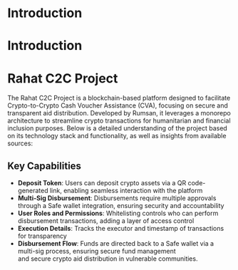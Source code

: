 # Introduction

# Introduction

# Rahat C2C Project

The Rahat C2C Project is a blockchain-based platform designed to facilitate Crypto-to-Crypto Cash Voucher Assistance (CVA), focusing on secure and transparent aid distribution. Developed by Rumsan, it leverages a monorepo architecture to streamline crypto transactions for humanitarian and financial inclusion purposes. Below is a detailed understanding of the project based on its technology stack and functionality, as well as insights from available sources:

## Key Capabilities

- **Deposit Token**: Users can deposit crypto assets via a QR code-generated link, enabling seamless interaction with the platform  
- **Multi-Sig Disbursement**: Disbursements require multiple approvals through a Safe wallet integration, ensuring security and accountability  
- **User Roles and Permissions**: Whitelisting controls who can perform disbursement transactions, adding a layer of access control  
- **Execution Details**: Tracks the executor and timestamp of transactions for transparency  
- **Disbursement Flow**: Funds are directed back to a Safe wallet via a multi-sig process, ensuring secure fund management  
 and secure crypto aid distribution in vulnerable communities.
